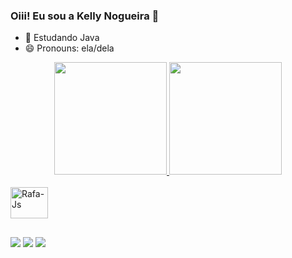 ### Oiii! Eu sou a Kelly Nogueira 🌙


- 🌱 Estudando Java
- 😄 Pronouns: ela/dela

<div align="center">
  <a href="https://github.com/KellyNogueira">
  <img height="180em" src="https://github-readme-stats.vercel.app/api?username=KellyNogueira&show_icons=true&theme=tokyonight&include_all_commits=true&count_private=true"/>
  <img height="180em" src="https://github-readme-stats.vercel.app/api/top-langs/?username=KellyNogueira&layout=compact&langs_count=7&theme=tokyonight"/>
</div>

  <div style="display: inline_block"><br>
  <img align="center" alt="Rafa-Js" height="50" width="60" src="https://cdn.jsdelivr.net/gh/devicons/devicon/icons/java/java-plain.svg"">
  </div>
                                                                                                                                        
 ##     
                                                                                                                                        
 <div>
 <a href="https://instagram.com/lle_mademoiselle" target="_blank"><img src="https://img.shields.io/badge/-Instagram-%23E4405F?style=for-the-badge&logo=instagram&logoColor=white" target="_blank"></a>                                                                                                                                       
<a href = "mailto:kellydelimanogueira@gmail.com"><img src="https://img.shields.io/badge/-Gmail-%23333?style=for-the-badge&logo=gmail&logoColor=white" target="_blank"></a>
<a href="https://www.linkedin.com/in/kelly-nogueira" target="_blank"><img src="https://img.shields.io/badge/-LinkedIn-%230077B5?style=for-the-badge&logo=linkedin&logoColor=white" target="_blank"></a> 
</div>                                                                                                                                        
                                                                                                                                        
                                                                                                                                     
